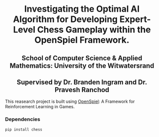 <h1 align="center"> Investigating the Optimal AI Algorithm for Developing Expert-Level Chess Gameplay within the OpenSpiel Framework. </h1>

<h2 align="center"> School of Computer Science & Applied Mathematics: University of the Witwatersrand </h2>

<h2 align="center"> Supervised by Dr. Branden Ingram and Dr. Pravesh Ranchod </h2>

This reasearch project is built using [OpenSpiel](https://github.com/google-deepmind/open_spiel): A Framework for Reinforcement Learning in Games.

### Dependencies 
```bash
pip install chess
```